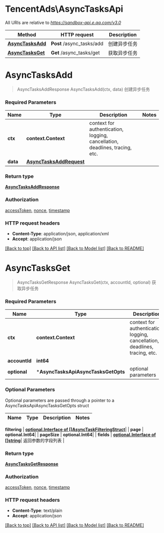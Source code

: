 # TencentAds\AsyncTasksApi

All URIs are relative to *https://sandbox-api.e.qq.com/v3.0*

Method | HTTP request | Description
------------- | ------------- | -------------
[**AsyncTasksAdd**](AsyncTasksApi.md#AsyncTasksAdd) | **Post** /async_tasks/add | 创建异步任务
[**AsyncTasksGet**](AsyncTasksApi.md#AsyncTasksGet) | **Get** /async_tasks/get | 获取异步任务


# **AsyncTasksAdd**
> AsyncTasksAddResponse AsyncTasksAdd(ctx, data)
创建异步任务

### Required Parameters

Name | Type | Description  | Notes
------------- | ------------- | ------------- | -------------
 **ctx** | **context.Context** | context for authentication, logging, cancellation, deadlines, tracing, etc.
  **data** | [**AsyncTasksAddRequest**](AsyncTasksAddRequest.md)|  | 

### Return type

[**AsyncTasksAddResponse**](AsyncTasksAddResponse.md)

### Authorization

[accessToken](../README.md#accessToken), [nonce](../README.md#nonce), [timestamp](../README.md#timestamp)

### HTTP request headers

 - **Content-Type**: application/json, application/xml
 - **Accept**: application/json

[[Back to top]](#) [[Back to API list]](../README.md#documentation-for-api-endpoints) [[Back to Model list]](../README.md#documentation-for-models) [[Back to README]](../README.md)

# **AsyncTasksGet**
> AsyncTasksGetResponse AsyncTasksGet(ctx, accountId, optional)
获取异步任务

### Required Parameters

Name | Type | Description  | Notes
------------- | ------------- | ------------- | -------------
 **ctx** | **context.Context** | context for authentication, logging, cancellation, deadlines, tracing, etc.
  **accountId** | **int64**|  | 
 **optional** | ***AsyncTasksApiAsyncTasksGetOpts** | optional parameters | nil if no parameters

### Optional Parameters
Optional parameters are passed through a pointer to a AsyncTasksApiAsyncTasksGetOpts struct

Name | Type | Description  | Notes
------------- | ------------- | ------------- | -------------

 **filtering** | [**optional.Interface of []AsyncTaskFilteringStruct**](AsyncTaskFilteringStruct.md)|  | 
 **page** | **optional.Int64**|  | 
 **pageSize** | **optional.Int64**|  | 
 **fields** | [**optional.Interface of []string**](string.md)| 返回参数的字段列表 | 

### Return type

[**AsyncTasksGetResponse**](AsyncTasksGetResponse.md)

### Authorization

[accessToken](../README.md#accessToken), [nonce](../README.md#nonce), [timestamp](../README.md#timestamp)

### HTTP request headers

 - **Content-Type**: text/plain
 - **Accept**: application/json

[[Back to top]](#) [[Back to API list]](../README.md#documentation-for-api-endpoints) [[Back to Model list]](../README.md#documentation-for-models) [[Back to README]](../README.md)

